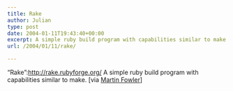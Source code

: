 ```yaml
---
title: Rake
author: Julian
type: post
date: 2004-01-11T19:43:40+00:00
excerpt: A simple ruby build program with capabilities similar to make
url: /2004/01/11/rake/

---
```

&#8220;Rake&#8221;:http://rake.rubyforge.org/ A simple ruby build program with capabilities similar to make. [via [Martin Fowler][1]]

 [1]: http://martinfowler.com/bliki/